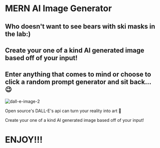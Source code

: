 # MERN AI Image Generator

## Who doesn't want to see bears with ski masks in the lab:)
## Create your one of a kind AI generated image based off of your input!

## Enter anything that comes to mind or choose to click a random prompt generator and sit back...😉
![dall-e-image-2](https://user-images.githubusercontent.com/70171772/216723768-300b3420-1c1a-45b4-8978-fdf6ecacd483.jpg)

Open source's DALL-E's api can turn your reality into art 🎨 

Create your one of a kind AI generated image based off of your input!

# ENJOY!!!
